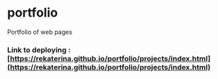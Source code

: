 # portfolio
Portfolio of web pages

###  Link to deploying : [https://rekaterina.github.io/portfolio/projects/index.html](https://rekaterina.github.io/portfolio/projects/index.html)
